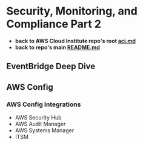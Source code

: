 # Security, Monitoring, and Compliance Part 2

* **back to AWS Cloud Institute repo's root [aci.md](../aci.md)**
* **back to repo's main [README.md](../../../README.md)**

## EventBridge Deep Dive

## AWS Config

### AWS Config Integrations

* AWS Security Hub
* AWS Audit Manager
* AWS Systems Manager
* ITSM

